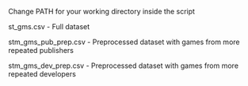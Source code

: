 Change PATH for your working directory inside the script

st_gms.csv - Full dataset

stm_gms_pub_prep.csv - Preprocessed dataset with games from more repeated publishers

stm_gms_dev_prep.csv - Preprocessed dataset with games from more repeated developers
